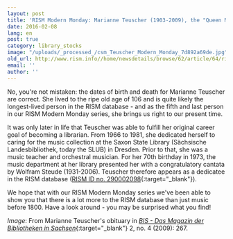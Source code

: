 ```yaml
---
layout: post
title: 'RISM Modern Monday: Marianne Teuscher (1903-2009), the "Queen Mum" of the Music Department'
date: 2016-02-08
lang: en
post: true
category: library_stocks
image: "/uploads/_processed_/csm_Teuscher_Modern_Monday_7d892a69de.jpg"
old_url: http://www.rism.info//home/newsdetails/browse/62/article/64/rism-modern-monday-marianne-teuscher-1903-2009-the-queen-mum-of-the-music-department.html
email: ''
author: ''
---
```



No, you're not mistaken: the dates of birth and death for Marianne Teuscher are correct. She lived to the ripe old age of 106 and is quite likely the longest-lived person in the RISM database - and as the fifth and last person in our RISM Modern Monday series, she brings us right to our present time.

It was only later in life that Teuscher was able to fulfill her original career goal of becoming a librarian. From 1966 to 1981, she dedicated herself to caring for the music collection at the Saxon State Library (Sächsische Landesbibliothek, today the SLUB) in Dresden. Prior to that, she was a music teacher and orchestral musician. For her 70th birthday in 1973, the music department at her library presented her with a congratulatory cantata by Wolfram Steude (1931-2006). Teuscher therefore appears as a dedicatee in the RISM database ([RISM ID no. 290002098](https://opac.rism.info/search?id=290002098){:target="_blank"}).

We hope that with our RISM Modern Monday series we've been able to show you that there is a lot more to the RISM database than just music before 1800. Have a look around - you may be surprised what you find!

_Image_: From Marianne Teuscher's obituary in [_BIS - Das Magazin der Bibliotheken in Sachsen_](http://www.qucosa.de/fileadmin/data/qucosa/documents/2572/267.pdf){:target="_blank"} 2, no. 4 (2009): 267.



<script type="text/javascript">var switchTo5x=true;</script><script type="text/javascript" src="http://w.sharethis.com/button/buttons.js"></script><script type="text/javascript">stLight.options({publisher: "9b601438-1ce1-49d8-bfd7-9cff5df54c17", doNotHash: false, doNotCopy: false, hashAddressBar: false});</script>